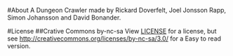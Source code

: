 #About
A Dungeon Crawler made by Rickard Doverfelt, Joel Jonsson Rapp, Simon Johansson and David Bonander.

#License
##Crative Commons by-nc-sa
View [LICENSE](https://github.com/solvillan/dungeonCrawler/blob/master/LICENSE) for a license,
but see http://creativecommons.org/licenses/by-nc-sa/3.0/ for a Easy to read version.